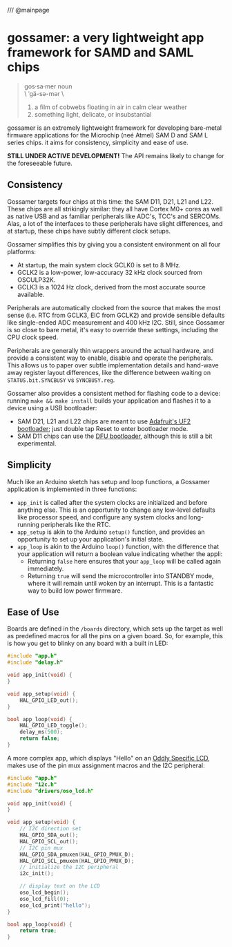 /// @mainpage

gossamer: a very lightweight app framework for SAMD and SAML chips
==================================================================

> gos·sa·mer noun  
> \ ˈgä-sə-mər \  
>  
> 1. a film of cobwebs floating in air in calm clear weather  
> 2. something light, delicate, or insubstantial

gossamer is an extremely lightweight framework for developing bare-metal firmware applications for the Microchip (neé Atmel) SAM D and SAM L series chips. it aims for consistency, simplicity and ease of use.

**STILL UNDER ACTIVE DEVELOPMENT!** The API remains likely to change for the foreseeable future.

Consistency
-----------

Gossamer targets four chips at this time: the SAM D11, D21, L21 and L22. These chips are all strikingly similar: they all have Cortex M0+ cores as well as native USB and as familiar peripherals like ADC's, TCC's and SERCOMs. Alas, a lot of the interfaces to these peripherals have slight differences, and at startup, these chips have subtly different clock setups.

Gossamer simplifies this by giving you a consistent environment on all four platforms:

* At startup, the main system clock GCLK0 is set to 8 MHz.
* GCLK2 is a low-power, low-accuracy 32 kHz clock sourced from OSCULP32K.
* GCLK3 is a 1024 Hz clock, derived from the most accurate source available.

Peripherals are automatically clocked from the source that makes the most sense (i.e. RTC from GCLK3, EIC from GCLK2) and provide sensible defaults like single-ended ADC measurement and 400 kHz I2C. Still, since Gossamer is so close to bare metal, it's easy to override these settings, including the CPU clock speed.

Peripherals are generally thin wrappers around the actual hardware, and provide a consistent way to enable, disable and operate the peripherals. This allows us to paper over subtle implementation details and hand-wave away register layout differences, like the difference between waiting on `STATUS.bit.SYNCBUSY` vs `SYNCBUSY.reg`.

Gossamer also provides a consistent method for flashing code to a device: running `make && make install` builds your application and flashes it to a device using a USB bootloader: 

* SAM D21, L21 and L22 chips are meant to use [Adafruit's UF2 bootloader](https://github.com/adafruit/uf2-samdx1); just double tap Reset to enter bootloader mode.
* SAM D11 chips can use the [DFU bootloader](https://github.com/majbthrd/SAMDx1-USB-DFU-Bootloader), although this is still a bit experimental.

Simplicity
----------

Much like an Arduino sketch has setup and loop functions, a Gossamer application is implemented in three functions:

* `app_init` is called after the system clocks are initialized and before anything else. This is an opportunity to change any low-level defaults like processor speed, and configure any system clocks and long-running peripherals like the RTC.
* `app_setup` is akin to the Arduino `setup()` function, and provides an opportunity to set up your application's initial state.
* `app_loop` is akin to the Arduino `loop()` function, with the difference that your application will return a boolean value indicating whether the appli:
    * Returning `false` here ensures that your `app_loop` will be called again immediately.
    * Returning `true` will send the microcontroller into STANDBY mode, where it will remain until woken by an interrupt. This is a fantastic way to build low power firmware.

Ease of Use
-----------

Boards are defined in the `/boards` directory, which sets up the target as well as predefined macros for all the pins on a given board. So, for example, this is how you get to blinky on any board with a built in LED:

```c
#include "app.h"
#include "delay.h"

void app_init(void) {
}

void app_setup(void) {
    HAL_GPIO_LED_out();
}

bool app_loop(void) {
    HAL_GPIO_LED_toggle();
    delay_ms(500);
    return false;
}
```

A more complex app, which displays "Hello" on an [Oddly Specific LCD](https://www.adafruit.com/product/5581), makes use of the pin mux assignment macros and the I2C peripheral:

```c
#include "app.h"
#include "i2c.h"
#include "drivers/oso_lcd.h"

void app_init(void) {
}

void app_setup(void) {
    // I2C direction set
    HAL_GPIO_SDA_out();
    HAL_GPIO_SCL_out();
    // I2C pin mux
    HAL_GPIO_SDA_pmuxen(HAL_GPIO_PMUX_D);
    HAL_GPIO_SCL_pmuxen(HAL_GPIO_PMUX_D);
    // initialize the I2C peripheral
    i2c_init();

    // display text on the LCD
    oso_lcd_begin();
    oso_lcd_fill(0);
    oso_lcd_print("hello");
}

bool app_loop(void) {
    return true;
}
```
